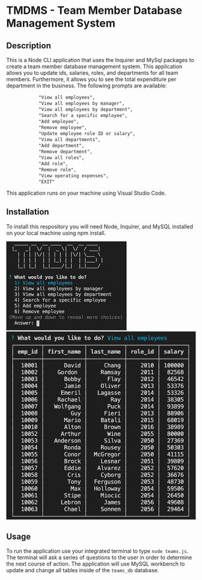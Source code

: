 # TMDMS - Team Member Database Management System

## Description

This is a Node CLI application that uses the Inquirer and MySql packages to create a team member database management system. This application allows you to update ids, salaries, roles, and departments for all team members. Furthermore, it allows you to see the total expenditure per department in the business. The following prompts are available:    

                "View all employees",
                "View all employees by manager",
                "View all employees by department",
                "Search for a specific employee",
                "Add employee",
                "Remove employee",
                "Update employee role ID or salary",
                "View all departments",
                "Add department",
                "Remove department",
                "View all roles",
                "Add role",
                "Remove role",
                "View operating expenses",
                "EXIT"

This application runs on your machine using Visual Studio Code.

## Installation

To install this respository you will need Node, Inquirer, and MySQL installed on your local machine using npm install. 


![](/assets/startup.png)
![](/assets/employees.png)


## Usage

To run the application use your integrated terminal to type `node teams.js`. The terminal will ask a series of questions to the user in order to determine the next course of action. The application will use MySQL workbench to update and change all tables inside of the `teams_db` database. 
